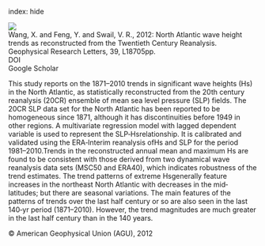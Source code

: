 index: hide

<div class="Citation">
    <div class="Citation-thumb CitationThumb-linked"  data-href="https://doi.org/10.1029/2012gl053381">
      <img src="https://static.claimspace.cloud/climate-study-static/refs/thumbs/3/Wang_et_al_2012-thumb.png" />
    </div>

  <div class="Citation-body">
    <div class="Citation-text">Wang, X. and Feng, Y. and Swail, V. R., 2012: North Atlantic wave height trends as reconstructed from the Twentieth Century Reanalysis. <span class="Article-journal">Geophysical Research Letters, </span><span class="Article-volume">39, </span>L18705pp.</div>
    <div class="Citation-links">
      <div class="CitationLink" data-href="https://doi.org/10.1029/2012gl053381">
        <div class="CitationLink-icon CitationLink-Doi"></div>
        <div class="CitationLink-text">DOI</div>
      </div>
      <div class="CitationLink" data-href="https://scholar.google.com/scholar?q=10.1029/2012gl053381">
        <div class="CitationLink-icon CitationLink-Scholar"></div>
        <div class="CitationLink-text">Google Scholar</div>
      </div>
    </div>
  </div>
</div>

This study reports on the 1871–2010 trends in significant wave heights (Hs) in the North Atlantic, as statistically reconstructed from the 20th century reanalysis (20CR) ensemble of mean sea level pressure (SLP) fields. The 20CR SLP data set for the North Atlantic has been reported to be homogeneous since 1871, although it has discontinuities before 1949 in other regions. A multivariate regression model with lagged dependent variable is used to represent the SLP‐Hsrelationship. It is calibrated and validated using the ERA‐Interim reanalysis ofHs and SLP for the period 1981–2010.Trends in the reconstructed annual mean and maximum Hs are found to be consistent with those derived from two dynamical wave reanalysis data sets (MSC50 and ERA40), which indicates robustness of the trend estimates. The trend patterns of extreme Hsgenerally feature increases in the northeast North Atlantic with decreases in the mid‐latitudes; but there are seasonal variations. The main features of the patterns of trends over the last half century or so are also seen in the last 140‐yr period (1871–2010). However, the trend magnitudes are much greater in the last half century than in the 140 years.

<div class="Citation-copy">
&copy; American Geophysical Union (AGU), 2012
</div>